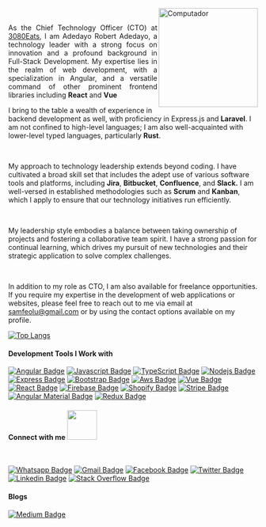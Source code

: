 <img src="https://github.com/adedayojs/adedayojs/blob/main/gif/banner_gif.gif?raw=true" height="200px" align="right" alt="Computador">

<p align="justify" margin="80%"> 
<br>
  As the Chief Technology Officer (CTO) at <a href="https://3080eats.com">3080Eats</a>, I am Adedayo Robert Adedayo, a technology leader with a strong focus on innovation and a profound background in Full-Stack Development. My expertise lies in the realm of web development, with a specialization in Angular, and a versatile command of other prominent frontend libraries including <strong>React</strong> and <strong>Vue</strong>

 <br>
 
 I bring to the table a wealth of experience in backend development as well, with proficiency in <stronng>Express.js</stronng> and <strong>Laravel</strong>. I am not confined to high-level languages; I am also well-acquainted with lower-level typed languages, particularly <strong>Rust</strong>.

 <br>
 
My approach to technology leadership extends beyond coding. I have cultivated a broad skill set that includes the adept use of various software tools and platforms, including <strong>Jira</strong>, <strong>Bitbucket</strong>, <strong>Confluence</strong>, and <strong>Slack.</strong> I am well-versed in established methodologies such as <strong>Scrum</strong> and <strong>Kanban</strong>, which I apply to ensure that our technology initiatives run efficiently.

<br>

My leadership style embodies a balance between taking ownership of projects and fostering a collaborative team spirit. I have a strong passion for continual learning, which drives my pursuit of new technologies and their strategic application to solve complex challenges.
 
 <br>
 
In addition to my role as CTO, I am also available for freelance opportunities. If you require my expertise in the development of web applications or websites, please feel free to reach out to me via email at samfeolu@gmail.com or by using the contact options available on my profile.








<!-- <strong>My Blog</strong>: https://medium.com/@samfeolu <br> -->
<!-- <strong>Fun fact</strong>: You cannot complete a project without using StackOverflow <br> -->

<!-- <strong>Award</strong> -->

<!-- - Idea Award Hackathon HoChiMinh City 2020 - [Repository](https://github.com/hongvinhmobile/hackathon2020) -->
</p>

[![Top Langs](https://github-readme-stats.vercel.app/api/top-langs/?username=adedayojs&layout=compact)]()

<!--
<br>
<p align="center">
<img src="https://github-readme-stats.vercel.app/api?username=adedayojs&count_private=true&show_icons=true&theme=blueberry" height="160em"/>
<img src="https://github-readme-stats.vercel.app/api/top-langs/?username=adedayojs&show_icons=true&layout=compact&cache_seconds=1800&langs_count=8&theme=blueberry&count_private=true&show_icons=true" height="160em"/>

</p>
-->

#### Development Tools I Work with
<p align="center">

[![Angular Badge](https://img.shields.io/badge/Angular-DD0031?style=for-the-badge&logo=angular&logoColor=white&labelColor=black)](#)
[![Javascript Badge](https://img.shields.io/badge/-Javascript-F0DB4F?style=for-the-badge&labelColor=black&logo=javascript&logoColor=F0DB4F)](#)
[![TypeScript Badge](https://img.shields.io/badge/-TypeScript-007acc?style=for-the-badge&labelColor=black&logo=typescript&logoColor=007acc)](#)
[![Nodejs Badge](https://img.shields.io/badge/-Nodejs-3C873A?style=for-the-badge&labelColor=black&logo=node.js&logoColor=3C873A)](#)
[![Express Badge](https://img.shields.io/badge/-Express-000000?style=for-the-badge&labelColor=white&logo=Express&logoColor=000000)](#)
[![Bootstrap Badge](https://img.shields.io/badge/Bootstrap-563D7C?style=for-the-badge&labelColor=black&logo=bootstrap&logoColor=white)](#)
[![Aws Badge](https://img.shields.io/badge/Aws-232F3E?style=for-the-badge&labelColor=black&logo=amazonaws&logoColor=white)](#)
[![Vue Badge](https://img.shields.io/badge/-Vue-3C873A?style=for-the-badge&labelColor=black&logo=vuedotjs&logoColor=3C873A)](#)
[![React Badge](https://img.shields.io/badge/React-61DAFB?style=for-the-badge&logo=react&logoColor=61DAFB&labelColor=black)](#)
[![Firebase Badge](https://img.shields.io/badge/-Firebase-e69514?style=for-the-badge&labelColor=black&logo=firebase&logoColor=ffa500)](#)
[![Shopify Badge](https://img.shields.io/badge/-Shopify-7AB55C?style=for-the-badge&labelColor=black&logo=shopify&logoColor=7AB55C)](#)
[![Stripe Badge](https://img.shields.io/badge/-Stripe-008CDD?style=for-the-badge&labelColor=black&logo=stripe&logoColor=008CDD)](#)
[![Angular Material Badge](https://img.shields.io/badge/-Material-757575?style=for-the-badge&labelColor=black&logo=materialdesign&logoColor=757575)](#)
[![Redux Badge](https://img.shields.io/badge/-Redux-764ABC?style=for-the-badge&labelColor=black&logo=redux&logoColor=764ABC)](#)

</p>

#### Connect with me <img src="https://media.giphy.com/media/LnQjpWaON8nhr21vNW/giphy.gif" width="60">

<br>

[![Whatsapp Badge](https://img.shields.io/badge/WhatsApp-25D366?style=for-the-badge&logo=whatsapp&logoColor=25D366&labelColor=black)](https://wa.me/+2349067606623)
[![Gmail Badge](https://img.shields.io/badge/Gmail-D14836?style=for-the-badge&labelColor=black&logo=gmail&logoColor=D14836)](mailto:samfeolu@gmail.com)
[![Facebook Badge](https://img.shields.io/badge/Facebook-1877F2?style=for-the-badge&labelColor=&logo=facebook&logoColor=white)](https://facebook.com/adedayojs)
[![Twitter Badge](https://img.shields.io/badge/twitter-1877F2?style=for-the-badge&labelColor=&logo=twitter&logoColor=white)](https://twitter.com/adedayojs)
[![Linkedin Badge](https://img.shields.io/badge/LinkedIn-0077B5?style=for-the-badge&labelColor=&logo=linkedin&logoColor=white)](https://linkedin.com/in/adedayojs)
[![Stack Overflow Badge](https://img.shields.io/badge/Stack_Overflow-FE7A16?style=for-the-badge&labelColor=&logo=stack-overflow&logoColor=white)](https://stackoverflow.com/users/15284719/adedayojs)

#### Blogs

[![Medium Badge](https://img.shields.io/badge/Medium-12100E?style=for-the-badge&labelColor=&logo=medium&logoColor=white)](https://medium.com/@samfeolu)

